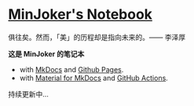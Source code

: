 # [MinJoker's Notebook](https://minjoker.github.io/)

俱往矣。然而，「美」的历程却是指向未来的。—— 李泽厚

**这是 MinJoker 的笔记本**

- with [MkDocs](https://www.mkdocs.org/) and [Github Pages](https://pages.github.com/).
- with [Material for MkDocs](https://squidfunk.github.io/mkdocs-material/) and [GitHub Actions](https://github.com/features/actions). 

持续更新中...